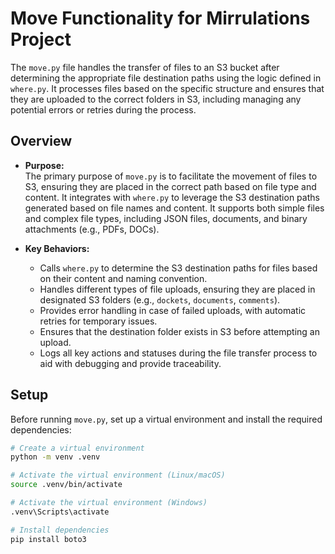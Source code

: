# Move Functionality for Mirrulations Project

The `move.py` file handles the transfer of files to an S3 bucket after determining the appropriate file destination paths using the logic defined in `where.py`. It processes files based on the specific structure and ensures that they are uploaded to the correct folders in S3, including managing any potential errors or retries during the process.

## Overview

- **Purpose:**  
  The primary purpose of `move.py` is to facilitate the movement of files to S3, ensuring they are placed in the correct path based on file type and content. It integrates with `where.py` to leverage the S3 destination paths generated based on file names and content. It supports both simple files and complex file types, including JSON files, documents, and binary attachments (e.g., PDFs, DOCs).

- **Key Behaviors:**  
  - Calls `where.py` to determine the S3 destination paths for files based on their content and naming convention.
  - Handles different types of file uploads, ensuring they are placed in designated S3 folders (e.g., `dockets`, `documents`, `comments`).
  - Provides error handling in case of failed uploads, with automatic retries for temporary issues.
  - Ensures that the destination folder exists in S3 before attempting an upload.
  - Logs all key actions and statuses during the file transfer process to aid with debugging and provide traceability.

## Setup

Before running `move.py`, set up a virtual environment and install the required dependencies:

```bash
# Create a virtual environment
python -m venv .venv

# Activate the virtual environment (Linux/macOS)
source .venv/bin/activate

# Activate the virtual environment (Windows)
.venv\Scripts\activate

# Install dependencies
pip install boto3
